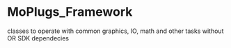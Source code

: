 # MoPlugs_Framework
classes to operate with common graphics, IO, math and other tasks without OR SDK dependecies
